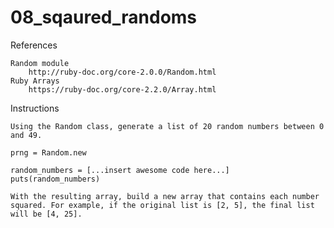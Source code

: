 # 08_sqaured_randoms
References

    Random module
        http://ruby-doc.org/core-2.0.0/Random.html
    Ruby Arrays
        https://ruby-doc.org/core-2.2.0/Array.html 

Instructions

    Using the Random class, generate a list of 20 random numbers between 0 and 49.

    prng = Random.new 

    random_numbers = [...insert awesome code here...]
    puts(random_numbers)

    With the resulting array, build a new array that contains each number squared. For example, if the original list is [2, 5], the final list will be [4, 25].

